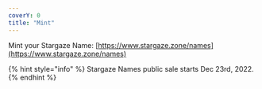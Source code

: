 ```yaml
---
coverY: 0
title: "Mint"
---
```


Mint your Stargaze Name: [https://www.stargaze.zone/names](https://www.stargaze.zone/names)

{% hint style="info" %}
Stargaze Names public sale starts Dec 23rd, 2022.
{% endhint %}


